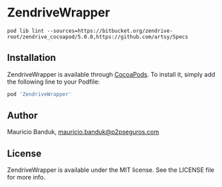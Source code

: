 # ZendriveWrapper

`pod lib lint --sources=https://bitbucket.org/zendrive-root/zendrive_cocoapod/5.0.0,https://github.com/artsy/Specs`

## Installation

ZendriveWrapper is available through [CocoaPods](http://cocoapods.org). To install
it, simply add the following line to your Podfile:

```ruby
pod 'ZendriveWrapper'
```

## Author

Mauricio Banduk, mauricio.banduk@p2pseguros.com

## License

ZendriveWrapper is available under the MIT license. See the LICENSE file for more info.
